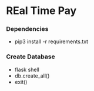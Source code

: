 # REal Time Pay


### Dependencies
- pip3 install -r requirements.txt


### Create Database
- flask shell
- db.create_all()
- exit()
